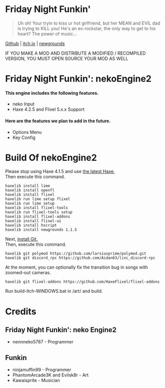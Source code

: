 # Friday Night Funkin'
> Uh oh! Your tryin to kiss ur hot girlfriend, but her MEAN and EVIL dad is trying to KILL you! He's an ex-rockstar, the only way to get to his heart? The power of music...

[Github](https://github.com/FunkinCrew/Funkin) | [itch.io](https://ninja-muffin24.itch.io/funkin) | [newgrounds](https://www.newgrounds.com/portal/view/770371)  

IF YOU MAKE A MOD AND DISTRIBUTE A MODIFIED / RECOMPILED VERSION, YOU MUST OPEN SOURCE YOUR MOD AS WELL
# Friday Night Funkin': nekoEngine2
#### This engine includes the following features.
* neko Input
* Haxe 4.2.5 and Flixel 5.x.x Support
#### Here are the features we plan to add in the future.
* Options Menu
* Key Config
# Build Of nekoEngine2
Please stop using Haxe 4.1.5 and use [the latest Haxe.](https://haxe.org/download/)  
Then execute this command.
```
haxelib install lime
haxelib install openfl
haxelib install flixel
haxelib run lime setup flixel
haxelib run lime setup
haxelib install flixel-tools
haxelib run flixel-tools setup
haxelib install flixel-addons
haxelib install flixel-ui
haxelib install hscript
haxelib install newgrounds 1.1.5
```
Next, [install Git.](https://git-scm.com/downloads)  
Then, execute this command.
```
haxelib git polymod https://github.com/larsiusprime/polymod.git
haxelib git discord_rpc https://github.com/Aidan63/linc_discord-rpc
```
At the moment, you can optionally fix the transition bug in songs with zoomed-out cameras.
```
haxelib git flixel-addons https://github.com/HaxeFlixel/flixel-addons
```
Run build-Itch-WINDOWS.bat in /art/ and build.
# Credits
## Friday Night Funkin': neko Engine2
* nennneko5787 - Programmer
## Funkin
* ninjamuffin99 - Programmer
* PhantomArcade3K and Evilsk8r - Art
* Kawaisprite - Musician